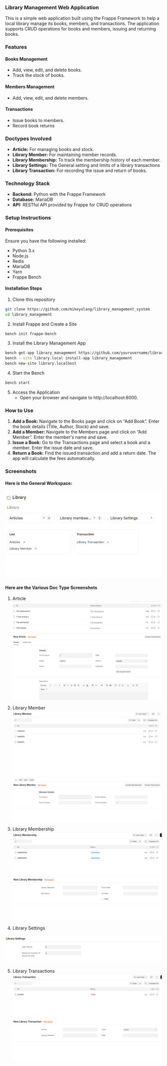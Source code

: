 ### Library Management Web Application

This is a simple web application built using the Frappe Framework to help a local library manage its books, members, and transactions. The application supports CRUD operations for books and members, issuing and returning books.

### Features

#### Books Management

- Add, view, edit, and delete books.
- Track the stock of books.

#### Members Management

- Add, view, edit, and delete members.

#### Transactions

- Issue books to members.
- Record book returns 


### Doctypes Involved
- **Article:** For managing books and stock.
- **Library Member:** For maintaining member records.
- **Library Membership:** To track the membership history of each member.
- **Library Settings:** The General setting and limits of a library transactions
- **Library Transaction:** For recording the issue and return of books.

### Technology Stack
- **Backend:** Python with the Frappe Framework
- **Database:** MariaDB
- **API:** RESTful API provided by Frappe for CRUD operations

### Setup Instructions

#### Prerequisites
Ensure you have the following installed:

- Python 3.x
- Node.js
- Redis
- MariaDB
- Yarn
- Frappe Bench

#### Installation Steps
1. Clone this repository
```bash     
git clone https://github.com/mikeyolang/library_management_system
cd library_management

 ```
2. Install Frappe and Create a Site

```bash     
bench init frappe-bench
 ```

3. Install the Library Management App
```bash
bench get-app library_management https://github.com/yourusername/library_management.git
bench --site library.local install-app library_management
bench new-site library.localhost

```
4. Start the Bench
```bash
bench start
```
5. Access the Application
    - Open your browser and navigate to http://localhost:8000.

### How to Use

1. **Add a Book:** Navigate to the Books page and click on “Add Book”. Enter the book details (Title, Author, Stock) and save.
2. **Add a Member:** Navigate to the Members page and click on “Add Member”. Enter the member's name and save.
3. **Issue a Book:** Go to the Transactions page and select a book and a member. Enter the issue date and save.
4. **Return a Book:** Find the issued transaction and add a return date. The app will calculate the fees automatically.

### Screenshots
#### Here is the General Workspace:
![Alt Article](./library_management_system/screenshots/workspace.png)

#### Here are the Various Doc Type Screenshots
1. Article
![Alt Article](./library_management_system/screenshots/article.png) 
![Alt Article](./library_management_system/screenshots/addArticle.png)

2. Library Member
![Alt LibraryMember](./library_management_system/screenshots/libraryMember.png)
![Alt LibraryMember](./library_management_system/screenshots/addLibMember.png)

3. Library Membership
![Alt LibraryMembership](./library_management_system/screenshots/membership.png)
![Alt LibraryMembership](./library_management_system/screenshots/newMembership.png)

4. Library Settings

![Alt LibrarySettings](./library_management_system/screenshots/libSettings.png)

5. Library Transactions
![Alt Library Transactions](./library_management_system/screenshots/libTrans.png)
![Alt Transactions](./library_management_system/screenshots/newLibTrans.png)
